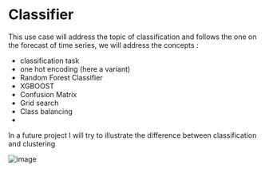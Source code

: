 # Classifier

This use case will address the topic of classification and follows the one on the forecast of time series, we will address the concepts :  
- classification task 
- one hot encoding (here a variant) 
- Random Forest Classifier
- XGBOOST
- Confusion Matrix 
- Grid search 
- Class balancing 
- 
In a future project I will try to illustrate the difference between classification and clustering  

![image](https://user-images.githubusercontent.com/44949603/135923851-4c9ab2df-4636-41cb-9eb9-a39263e05e9a.png)

